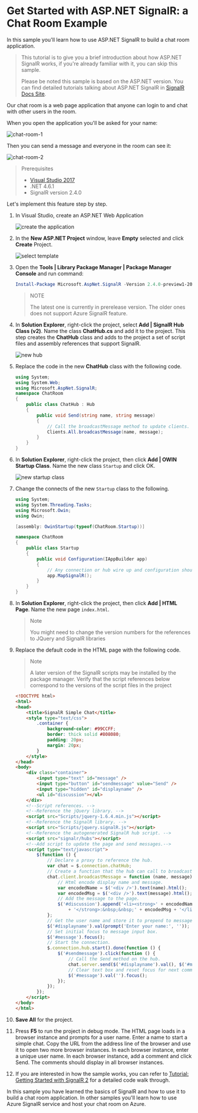# Get Started with ASP.NET SignalR: a Chat Room Example

In this sample you'll learn how to use ASP.NET SignalR to build a chat room application.

> This tutorial is to give you a brief introduction about how ASP.NET SignalR works, if you're already familiar with it, you can skip this sample.
>
> Please be noted this sample is based on the ASP.NET version. You can find detailed tutorials talking about ASP.NET SignalR in [SignalR Docs Site](https://docs.microsoft.com/en-us/aspnet/signalr/).

Our chat room is a web page application that anyone can login to and chat with other users in the room.

When you open the application you'll be asked for your name:

![chat-room-1](../images/1.chat-room-1.png)

Then you can send a message and everyone in the room can see it:

![chat-room-2](../images/1.chat-room-2.png)

> Prerequisites
> * [Visual Studio 2017](https://visualstudio.microsoft.com/downloads/)
> * .NET 4.6.1
> * SignalR version 2.4.0

Let's implement this feature step by step.

1. In Visual Studio, create an ASP.NET Web Application

    ![create the application](../images/1-1.create.png)

2. In the **New ASP.NET Project** window, leave **Empty** selected and click **Create** Project.

    ![select template](../images/1-2.select.template.png)
 
3. Open the **Tools | Library Package Manager | Package Manager Console** and run command:

    ```powershell
    Install-Package Microsoft.AspNet.SignalR -Version 2.4.0-preview1-20180920-03 -Source https://dotnet.myget.org/F/aspnet-signalr/api/v3/index.json
    ```

    > NOTE
    >
    > The latest one is currently in prerelease version. The older ones does not support Azure SignalR feature.

4. In **Solution Explorer**, right-click the project, select **Add | SignalR Hub Class (v2)**. Name the class **ChatHub.cs** and add it to the project. This step creates the **ChatHub** class and adds to the project a set of script files and assembly references that support SignalR.

    ![new hub](../images/1-4.new.hub.png)

5. Replace the code in the new **ChatHub** class with the following code.

    ```csharp
    using System;
    using System.Web;
    using Microsoft.AspNet.SignalR;
    namespace ChatRoom
    {
        public class ChatHub : Hub
        {
            public void Send(string name, string message)
            {
                // Call the broadcastMessage method to update clients.
                Clients.All.broadcastMessage(name, message);
            }
        }
    }
    ```

6. In **Solution Explorer**, right-click the project, then click **Add | OWIN Startup Class**. Name the new class `Startup` and click OK.

    ![new startup class](../images/1-6.new.startup.png)

7. Change the connects of the new `Startup` class to the following.

    ```csharp
    using System;
    using System.Threading.Tasks;
    using Microsoft.Owin;
    using Owin;

    [assembly: OwinStartup(typeof(ChatRoom.Startup))]

    namespace ChatRoom
    {
        public class Startup
        {
            public void Configuration(IAppBuilder app)
            {
                // Any connection or hub wire up and configuration should go here
                app.MapSignalR();
            }
        }
    }
    ```

8. In **Solution Explorer**, right-click the project, then click **Add | HTML Page**. Name the new page `index.html`.

    > Note
    >
    > You might need to change the version numbers for the references to JQuery and SignalR libraries

9. Replace the default code in the HTML page with the following code.

    > Note
    >
    > A later version of the SignalR scripts may be installed by the package manager. Verify that the script references below correspond to the versions of the script files in the project

    ```html
    <!DOCTYPE html>
    <html>
    <head>
        <title>SignalR Simple Chat</title>
        <style type="text/css">
            .container {
                background-color: #99CCFF;
                border: thick solid #808080;
                padding: 20px;
                margin: 20px;
            }
        </style>
    </head>
    <body>
        <div class="container">
            <input type="text" id="message" />
            <input type="button" id="sendmessage" value="Send" />
            <input type="hidden" id="displayname" />
            <ul id="discussion"></ul>
        </div>
        <!--Script references. -->
        <!--Reference the jQuery library. -->
        <script src="Scripts/jquery-1.6.4.min.js"></script>
        <!--Reference the SignalR library. -->
        <script src="Scripts/jquery.signalR.js"></script>
        <!--Reference the autogenerated SignalR hub script. -->
        <script src="signalr/hubs"></script>
        <!--Add script to update the page and send messages.-->
        <script type="text/javascript">
            $(function () {
                // Declare a proxy to reference the hub.
                var chat = $.connection.chatHub;
                // Create a function that the hub can call to broadcast messages.
                chat.client.broadcastMessage = function (name, message) {
                    // Html encode display name and message.
                    var encodedName = $('<div />').text(name).html();
                    var encodedMsg = $('<div />').text(message).html();
                    // Add the message to the page.
                    $('#discussion').append('<li><strong>' + encodedName
                        + '</strong>:&nbsp;&nbsp;' + encodedMsg + '</li>');
                };
                // Get the user name and store it to prepend to messages.
                $('#displayname').val(prompt('Enter your name:', ''));
                // Set initial focus to message input box.
                $('#message').focus();
                // Start the connection.
                $.connection.hub.start().done(function () {
                    $('#sendmessage').click(function () {
                        // Call the Send method on the hub.
                        chat.server.send($('#displayname').val(), $('#message').val());
                        // Clear text box and reset focus for next comment.
                        $('#message').val('').focus();
                    });
                });
            });
        </script>
    </body>
    </html>
    ```

10. **Save All** for the project.

11. Press **F5** to run the project in debug mode. The HTML page loads in a browser instance and prompts for a user name. Enter a name to start a simple chat. Copy the URL from the address line of the browser and use it to open two more browser instances. In each browser instance, enter a unique user name. In each browser instance, add a comment and click Send. The comments should display in all browser instances.

12. If you are interested in how the sample works, you can refer to [Tutorial: Getting Started with SignalR 2](https://docs.microsoft.com/en-us/aspnet/signalr/overview/getting-started/tutorial-getting-started-with-signalr#examine-the-code) for a detailed code walk through.

In this sample you have learned the basics of SignalR and how to use it to build a chat room application.
In other samples you'll learn how to use Azure SignalR service and host your chat room on Azure.
